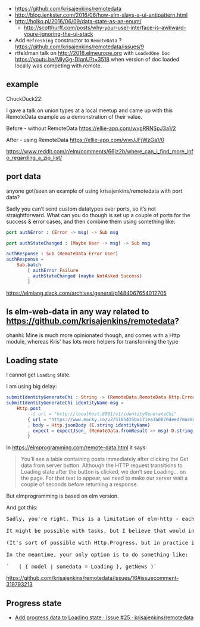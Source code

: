 - https://github.com/krisajenkins/remotedata
- http://blog.jenkster.com/2016/06/how-elm-slays-a-ui-antipattern.html
- http://holko.pl/2016/06/09/data-state-as-an-enum/
  - http://scotthurff.com/posts/why-your-user-interface-is-awkward-youre-ignoring-the-ui-stack
- Add `Refreshing` constructor to `RemoteData` ? https://github.com/krisajenkins/remotedata/issues/9
- rtfeldman talk on http://2018.elmeurope.org with `LoadedOne Doc` https://youtu.be/MlyGg-DIqnU?t=3518 when version of doc loaded locally was competing with remote.

## example

ChuckDuck22:

I gave a talk on union types at a local meetup and came up with this RemoteData example as a demonstration of their value.

Before - without RemoteData https://ellie-app.com/wvpRRNSpJ3a1/2

After - using RemoteData https://ellie-app.com/wvrJJFjWzGa1/0

https://www.reddit.com/r/elm/comments/66jz2b/where_can_i_find_more_info_regarding_a_zip_list/

## port data

anyone got/seen an example of using krisajenkins/remotedata with port data?

Sadly you can’t send custom datatypes over ports, so it’s not straightforward. What can you do though is set up a couple of ports for the success & error cases, and then combine them using something like:

```elm
port authError : (Error -> msg) -> Sub msg

port authStateChanged : (Maybe User -> msg) -> Sub msg

authResponse : Sub (RemoteData Error User)
authResponse =
    Sub.batch
        [ authError Failure
        , authStateChanged (maybe NotAsked Success)
        ]
```

https://elmlang.slack.com/archives/general/p1484067654012705


## Is elm-web-data in any way related to https://github.com/krisajenkins/remotedata?

ohanhi: Mine is much more opinionated though, and comes with a Http module, whereas Kris' has lots more helpers for transforming the type

## Loading state

I cannot get `Loading` state.

I am using big delay:

```elm
submitIdentityGenerateChi : String -> (RemoteData.RemoteData Http.Error Credentials -> msg) -> Cmd msg
submitIdentityGenerateChi identityName msg =
    Http.post
        --{ url = "http://localhost:8081/v1/identityGenerateChi"
        { url = "https://www.mocky.io/v2/5185415ba171ea3a00704eed?mocky-delay=40000ms"
        , body = Http.jsonBody (E.string identityName)
        , expect = expectJson_ (RemoteData.fromResult >> msg) D.string
        }
```

In https://elmprogramming.com/remote-data.html it says:

>You’ll see a table containing posts immediately after clicking the Get data from server button. Although the HTTP request transitions to Loading state after the button is clicked, we don’t see Loading... on the page. For that text to appear, we need to make our server wait a couple of seconds before returning a response.

But elmprogramming is based on elm version.

And got this:

<pre>
Sadly, you're right. This is a limitation of elm-http - each of its calls can only yield one event. Ideally, it could produce Loading immediately, and then Success a (or Failure e) on completion. IIRC that was possible in earlier versions of Elm/elm-http, but not any more.

It might be possible with tasks, but I believe that would involve creating a whole new http library at a lower level.

(It's sort of possible with Http.Progress, but in practice it's not very useful unless your time to first byte is very short, but your time to last byte is very long.)

In the meantime, your only option is to do something like:

`   ( { model | somedata = Loading }, getNews )`
</pre>

https://github.com/krisajenkins/remotedata/issues/16#issuecomment-319793213

## Progress state

- [Add progress data to Loading state · Issue #25 · krisajenkins/remotedata](https://github.com/krisajenkins/remotedata/issues/25)
